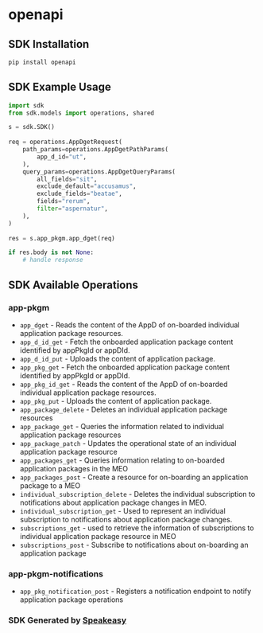 # openapi

<!-- Start SDK Installation -->
## SDK Installation

```bash
pip install openapi
```
<!-- End SDK Installation -->

## SDK Example Usage
<!-- Start SDK Example Usage -->
```python
import sdk
from sdk.models import operations, shared

s = sdk.SDK()
    
req = operations.AppDgetRequest(
    path_params=operations.AppDgetPathParams(
        app_d_id="ut",
    ),
    query_params=operations.AppDgetQueryParams(
        all_fields="sit",
        exclude_default="accusamus",
        exclude_fields="beatae",
        fields="rerum",
        filter="aspernatur",
    ),
)
    
res = s.app_pkgm.app_dget(req)

if res.body is not None:
    # handle response
```
<!-- End SDK Example Usage -->

<!-- Start SDK Available Operations -->
## SDK Available Operations

### app-pkgm

* `app_dget` - Reads the content of the AppD of on-boarded individual application package resources.
* `app_d_id_get` - Fetch the onboarded application package content identified by appPkgId or appDId.
* `app_d_id_put` - Uploads the content of application package.
* `app_pkg_get` - Fetch the onboarded application package content identified by appPkgId or appDId.
* `app_pkg_id_get` - Reads the content of the AppD of on-boarded individual application package resources.
* `app_pkg_put` - Uploads the content of application package.
* `app_package_delete` - Deletes an individual application package resources
* `app_package_get` - Queries the information related to individual application package resources
* `app_package_patch` - Updates the operational state of an individual application package resource
* `app_packages_get` - Queries information relating to on-boarded application packages in the MEO
* `app_packages_post` - Create a resource for on-boarding an application package to a MEO
* `individual_subscription_delete` - Deletes the individual subscription to notifications about application package changes in MEO.
* `individual_subscription_get` - Used to represent an individual subscription to notifications about application package changes.
* `subscriptions_get` - used to retrieve the information of subscriptions to individual application package resource in MEO
* `subscriptions_post` - Subscribe to notifications about on-boarding an application package

### app-pkgm-notifications

* `app_pkg_notification_post` - Registers a notification endpoint to notify application package operations

<!-- End SDK Available Operations -->

### SDK Generated by [Speakeasy](https://docs.speakeasyapi.dev/docs/using-speakeasy/client-sdks)
